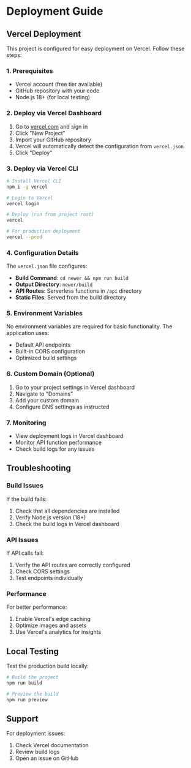 # Deployment Guide

## Vercel Deployment

This project is configured for easy deployment on Vercel. Follow these steps:

### 1. Prerequisites

- Vercel account (free tier available)
- GitHub repository with your code
- Node.js 18+ (for local testing)

### 2. Deploy via Vercel Dashboard

1. Go to [vercel.com](https://vercel.com) and sign in
2. Click "New Project"
3. Import your GitHub repository
4. Vercel will automatically detect the configuration from `vercel.json`
5. Click "Deploy"

### 3. Deploy via Vercel CLI

```bash
# Install Vercel CLI
npm i -g vercel

# Login to Vercel
vercel login

# Deploy (run from project root)
vercel

# For production deployment
vercel --prod
```

### 4. Configuration Details

The `vercel.json` file configures:

- **Build Command**: `cd newer && npm run build`
- **Output Directory**: `newer/build`
- **API Routes**: Serverless functions in `/api` directory
- **Static Files**: Served from the build directory

### 5. Environment Variables

No environment variables are required for basic functionality. The application uses:
- Default API endpoints
- Built-in CORS configuration
- Optimized build settings

### 6. Custom Domain (Optional)

1. Go to your project settings in Vercel dashboard
2. Navigate to "Domains"
3. Add your custom domain
4. Configure DNS settings as instructed

### 7. Monitoring

- View deployment logs in Vercel dashboard
- Monitor API function performance
- Check build logs for any issues

## Troubleshooting

### Build Issues

If the build fails:
1. Check that all dependencies are installed
2. Verify Node.js version (18+)
3. Check the build logs in Vercel dashboard

### API Issues

If API calls fail:
1. Verify the API routes are correctly configured
2. Check CORS settings
3. Test endpoints individually

### Performance

For better performance:
1. Enable Vercel's edge caching
2. Optimize images and assets
3. Use Vercel's analytics for insights

## Local Testing

Test the production build locally:

```bash
# Build the project
npm run build

# Preview the build
npm run preview
```

## Support

For deployment issues:
1. Check Vercel documentation
2. Review build logs
3. Open an issue on GitHub
